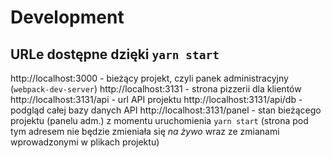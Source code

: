 # Development

## URLe dostępne dzięki `yarn start`


http://localhost:3000 - bieżący projekt, czyli panek administracyjny (`webpack-dev-server`)
http://localhost:3131 - strona pizzerii dla klientów
http://localhost:3131/api - url API projektu
http://localhost:3131/api/db - podgląd całej bazy danych API
http://localhost:3131/panel - stan bieżącego projektu (panelu adm.) z momentu uruchomienia `yarn start` (strona pod tym adresem nie będzie zmieniała się *na żywo* wraz ze zmianami wprowadzonymi w plikach projektu)